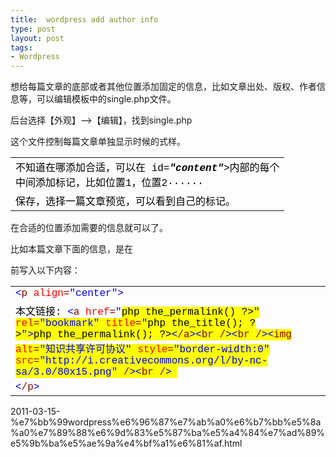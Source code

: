 ```yaml
---
title:  wordpress add author info
type: post
layout: post
tags: 
- Wordpress
---
```

<p>想给每篇文章的底部或者其他位置添加固定的信息，比如文章出处、版权、作者信息等，可以编辑模板中的single.php文件。</p>  <p>后台选择【外观】—>【编辑】，找到single.php</p>  <p>这个文件控制每篇文章单独显示时候的式样。</p>  <div style="font-size: 12px; line-height: 12px; font-family: courier new">   <table style="border-right: 0px; padding-right: 0px; border-top: 0px; padding-left: 0px; padding-bottom: 0px; border-left: 0px; width: 100%; padding-top: 0px; border-bottom: 0px" cellspacing="0"><tbody>       <tr>         <td><span style="color: #000000">不知道在哪添加合适，可以在<div</span><span style="color: #000000"> </span><span style="color: #000000">id=</span><b><i><span style="color: #000000">"</span></i></b><b><i><span style="color: #000000">content</span></i></b><b><i><span style="color: #000000">"</span></i></b><span style="color: #000000">></div>内部的每个</div><div>中间添加标记，比如位置1，位置2······</span></td>       </tr>        <tr>         <td><span style="color: #000000">保存，选择一篇文章预览，可以看到自己的标记。</span></td>       </tr>     </tbody></table> </div>  <p>在合适的位置添加需要的信息就可以了。</p>  <p>比如本篇文章下面的信息，是在<div class="post-info-bottom">前写入以下内容：</p>  <div style="font-size: 12px; line-height: 12px; font-family: courier new">   <table style="border-right: 0px; padding-right: 0px; border-top: 0px; padding-left: 0px; padding-bottom: 0px; border-left: 0px; width: 100%; padding-top: 0px; border-bottom: 0px" cellspacing="0"><tbody>       <tr>         <td><span style="color: #0000ff"><</span><span style="color: #8b0000">p</span><span style="color: #ff0000"> align</span><span style="color: #8b0000">=</span><span style="color: #0000ff">"</span><span style="color: #0000ff">center</span><span style="color: #0000ff">"</span><span style="color: #0000ff">></span><span style="color: #000000"> </span></td>       </tr>        <tr>         <td><span style="color: #000000">本文链接:</span><span style="color: #000000"> </span><span style="color: #0000ff"><</span><span style="color: #8b0000">a</span><span style="color: #ff0000"> href</span><span style="color: #8b0000">=</span><span style="color: #0000ff">"</span><span style="color: #000000; background-color: #ffff00"><?</span><span style="color: #000000">php</span><span style="color: #000000"> </span><span style="color: #000000">the_permalink</span><span style="color: #000000">(</span><span style="color: #000000">)</span><span style="color: #000000"> </span><span style="color: #000000; background-color: #ffff00">?></span><span style="color: #0000ff">"</span><span style="color: #ff0000"> rel</span><span style="color: #8b0000">=</span><span style="color: #0000ff">"</span><span style="color: #0000ff">bookmark</span><span style="color: #0000ff">"</span><span style="color: #ff0000"> title</span><span style="color: #8b0000">=</span><span style="color: #0000ff">"</span><span style="color: #000000; background-color: #ffff00"><?</span><span style="color: #000000">php</span><span style="color: #000000"> </span><span style="color: #000000">the_title</span><span style="color: #000000">(</span><span style="color: #000000">)</span><span style="color: #000000">;</span><span style="color: #000000"> </span><span style="color: #000000; background-color: #ffff00">?></span><span style="color: #0000ff">"</span><span style="color: #0000ff">></span><span style="color: #000000; background-color: #ffff00"><?</span><span style="color: #000000">php</span><span style="color: #000000"> </span><span style="color: #000000">the_permalink</span><span style="color: #000000">(</span><span style="color: #000000">)</span><span style="color: #000000">;</span><span style="color: #000000"> </span><span style="color: #000000; background-color: #ffff00">?></span><span style="color: #0000ff"><</span><span style="color: #8b0000">/a</span><span style="color: #0000ff">></span><span style="color: #0000ff"><</span><span style="color: #8b0000">br</span><span style="color: #8b0000"> </span><span style="color: #8b0000">/</span><span style="color: #0000ff">></span><span style="color: #0000ff"><</span><span style="color: #8b0000">br</span><span style="color: #8b0000"> </span><span style="color: #8b0000">/</span><span style="color: #0000ff">></span><span style="color: #0000ff"><</span><span style="color: #8b0000">img</span><span style="color: #ff0000"> alt</span><span style="color: #8b0000">=</span><span style="color: #0000ff">"</span><span style="color: #0000ff">知识共享许可协议</span><span style="color: #0000ff">"</span><span style="color: #ff0000"> style</span><span style="color: #8b0000">=</span><span style="color: #0000ff">"</span><span style="color: #0000ff">border-width:0</span><span style="color: #0000ff">"</span><span style="color: #ff0000"> src</span><span style="color: #8b0000">=</span><span style="color: #0000ff">"</span><span style="color: #0000ff">http://i.creativecommons.org/l/by-nc-sa/3.0/80x15.png</span><span style="color: #0000ff">"</span><span style="color: #8b0000"> </span><span style="color: #8b0000">/</span><span style="color: #0000ff">></span><span style="color: #0000ff"><</span><span style="color: #8b0000">br</span><span style="color: #8b0000"> </span><span style="color: #8b0000">/</span><span style="color: #0000ff">></span><span style="color: #000000"> </span></td>       </tr>        <tr>         <td><span style="color: #0000ff"><</span><span style="color: #8b0000">/p</span><span style="color: #0000ff">></span></td>       </tr>     </tbody></table> </div>

2011-03-15-%e7%bb%99wordpress%e6%96%87%e7%ab%a0%e6%b7%bb%e5%8a%a0%e7%89%88%e6%9d%83%e5%87%ba%e5%a4%84%e7%ad%89%e5%9b%ba%e5%ae%9a%e4%bf%a1%e6%81%af.html

